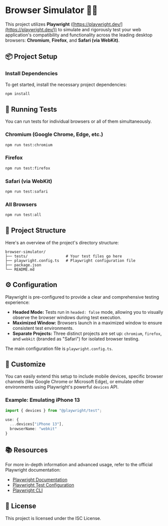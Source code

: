 # Browser Simulator 🧪🌐

This project utilizes **Playwright** ([https://playwright.dev/](https://playwright.dev/)) to simulate and rigorously test your web application's compatibility and functionality across the leading desktop browsers: **Chromium**, **Firefox**, and **Safari (via WebKit)**.

## 📦 Project Setup

### Install Dependencies

To get started, install the necessary project dependencies:

```bash
npm install
```

## 🚀 Running Tests

You can run tests for individual browsers or all of them simultaneously.

### Chromium (Google Chrome, Edge, etc.)

```bash
npm run test:chromium
```

### Firefox

```bash
npm run test:firefox
```

### Safari (via WebKit)

```bash
npm run test:safari
```

### All Browsers

```bash
npm run test:all
```

## 📁 Project Structure

Here's an overview of the project's directory structure:

```plaintext
browser-simulator/
├── tests/                 # Your test files go here
├── playwright.config.ts   # Playwright configuration file
├── package.json
└── README.md
```

## ⚙️ Configuration

Playwright is pre-configured to provide a clear and comprehensive testing experience:

-   **Headed Mode:** Tests run in `headed: false` mode, allowing you to visually observe the browser windows during test execution.
-   **Maximized Window:** Browsers launch in a maximized window to ensure consistent test environments.
-   **Separate Projects:** Three distinct projects are set up: `chromium`, `firefox`, and `webkit` (branded as "Safari") for isolated browser testing.

The main configuration file is `playwright.config.ts`.

## 🔧 Customize

You can easily extend this setup to include mobile devices, specific browser channels (like Google Chrome or Microsoft Edge), or emulate other environments using Playwright's powerful `devices` API.

### Example: Emulating iPhone 13

```typescript
import { devices } from "@playwright/test";

use: {
  ...devices["iPhone 13"],
  browserName: "webkit"
}
```

## 📚 Resources

For more in-depth information and advanced usage, refer to the official Playwright documentation:

-   [Playwright Documentation](https://playwright.dev/docs/intro)
-   [Playwright Test Configuration](https://playwright.dev/docs/test-configuration)
-   [Playwright CLI](https://playwright.dev/docs/cli)

## 📝 License

This project is licensed under the ISC License.
